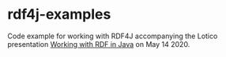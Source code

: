 # rdf4j-examples

Code example for working with RDF4J accompanying the Lotico presentation [Working with RDF in Java](http://www.lotico.com/index.php/Eclipse_RDF4J_-_Working_with_RDF_in_Java) on May 14 2020. 
